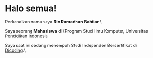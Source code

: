 # Halo semua! 

Perkenalkan nama saya **Rio Ramadhan Bahtiar**.\

Saya seorang **Mahasiswa** di {Program Studi Ilmu Komputer, Universitas Pendidikan Indonesia 

Saya saat ini sedang menempuh Studi Independen Bersertifikat di [Dicoding](https://www.dicoding.com/).\
